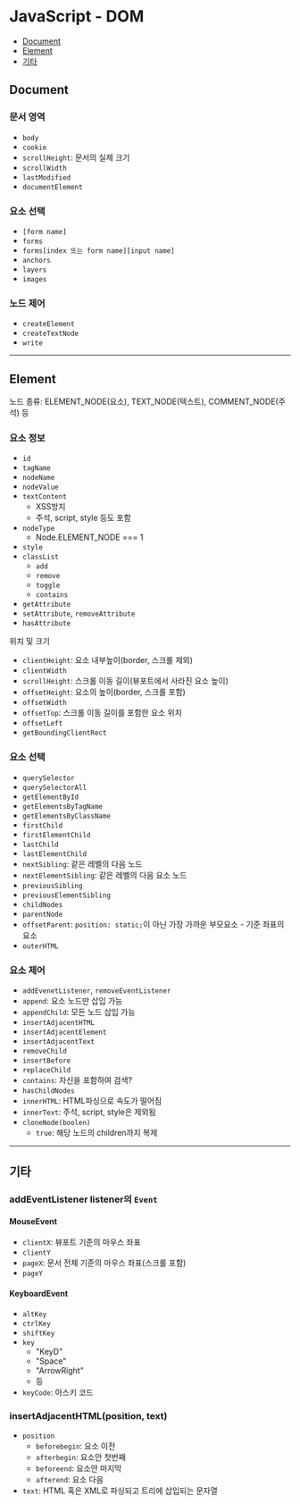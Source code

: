 # JavaScript - DOM

- [Document](#document)
- [Element](#element)
- [기타](#기타)

## Document

### 문서 영역

- `body`
- `cookie`
- `scrollHeight`: 문서의 실제 크기
- `scrollWidth`
- `lastModified`
- `documentElement`

### 요소 선택

- `[form name]`
- `forms`
- `forms[index 또는 form name][input name]`
- `anchors`
- `layers`
- `images`

### 노드 제어

- `createElement`
- `createTextNode`
- `write`

---

## Element

노드 종류: ELEMENT_NODE(요소), TEXT_NODE(텍스트), COMMENT_NODE(주석) 등

### 요소 정보

- `id`
- `tagName`
- `nodeName`
- `nodeValue`
- `textContent`
  - XSS방지
  - 주석, script, style 등도 포함
- `nodeType`
  - Node.ELEMENT_NODE === 1
- `style`
- `classList`
  - `add`
  - `remove`
  - `toggle`
  - `contains`
- `getAttribute`
- `setAttribute`, `removeAttribute`
- `hasAttribute`

위치 및 크기

- `clientHeight`: 요소 내부높이(border, 스크롤 제외)
- `clientWidth`
- `scrollHeight`: 스크롤 이동 길이(뷰포트에서 사라진 요소 높이)
- `offsetHeight`: 요소의 높이(border, 스크롤 포함)
- `offsetWidth`
- `offsetTop`: 스크롤 이동 길이를 포함한 요소 위치
- `offsetLeft`
- `getBoundingClientRect`

### 요소 선택

- `querySelector`
- `querySelectorAll`
- `getElementById`
- `getElementsByTagName`
- `getElementsByClassName`
- `firstChild`
- `firstElementChild`
- `lastChild`
- `lastElementChild`
- `nextSibling`: 같은 레벨의 다음 노드
- `nextElementSibling`: 같은 레벨의 다음 요소 노드
- `previousSibling`
- `previousElementSibling`
- `childNodes`
- `parentNode`
- `offsetParent`: `position: static;`이 아닌 가장 가까운 부모요소 - 기준 좌표의 요소
- `outerHTML`

### 요소 제어

- `addEvenetListener`, `removeEventListener`
- `append`: 요소 노드만 삽입 가능
- `appendChild`: 모든 노드 삽입 가능
- `insertAdjacentHTML`
- `insertAdjacentElement`
- `insertAdjacentText`
- `removeChild`
- `insertBefore`
- `replaceChild`
- `contains`: 자신을 포함하여 검색?
- `hasChildNodes`
- `innerHTML`: HTML파싱으로 속도가 떨어짐
- `innerText`: 주석, script, style은 제외됨
- `cloneNode(boolen)`
  - `true`: 해당 노드의 children까지 복제

---

## 기타

### addEventListener listener의 `Event`

#### MouseEvent

- `clientX`: 뷰포트 기준의 마우스 좌표
- `clientY`
- `pageX`: 문서 전체 기준의 마우스 좌표(스크롤 포함)
- `pageY`

#### KeyboardEvent

- `altKey`
- `ctrlKey`
- `shiftKey`
- `key`
  - "KeyD"
  - "Space"
  - "ArrowRight"
  - 등
- `keyCode`: 아스키 코드

### insertAdjacentHTML(position, text)

- `position`
  - `beforebegin`: 요소 이전
  - `afterbegin`: 요소안 첫번째
  - `beforeend`: 요소안 마지막
  - `afterend`: 요소 다음
- `text`: HTML 혹은 XML로 파싱되고 트리에 삽입되는 문자열
